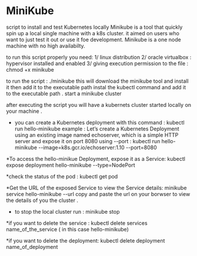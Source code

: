 # MiniKube
script to install and test Kubernetes locally
Minikube is a tool that quickly spin up a local single machine with a k8s cluster.
it aimed on users who want to just test it out or use it foe development. 
Minikube is a one node machine with no high availabilty. 

to run this script properly you need:
1/ linux distribution
2/ oracle virtualbox : hypervisor installed and enabled 
3/ giving execution permission to the file : chmod +x minikube

to run the script : ./minikube 
this will download the minikube tool and install it then add it to the executable path
instal the kubectl command and add it to the executable path . 
start a minikube cluster 

after executing the script you will have a kubernets cluster started locally on your machine .


* you can create a Kubernetes deployment with this command : kubectl run hello-minikube 
example : Let’s create a Kubernetes Deployment using an existing image named echoserver, which is a simple HTTP server and expose it on port 8080 using --port : kubectl run hello-minikube --image=k8s.gcr.io/echoserver:1.10 --port=8080

*To access the hello-minikue Deployment, expose it as a Service: kubectl expose deployment hello-minikube --type=NodePort

*check the status of the pod : kubectl get pod

*Get the URL of the exposed Service to view the Service details: minikube service hello-minikube --url
copy and paste the url on your borwser to view the details of you the cluster . 

* to stop the local cluster run : minikube stop

*if you want to delete the service : kubectl delete services name_of_the_service ( in this case hello-minikube)

*if you want to delete the deployment: kubectl delete deployment name_of_deployment 
